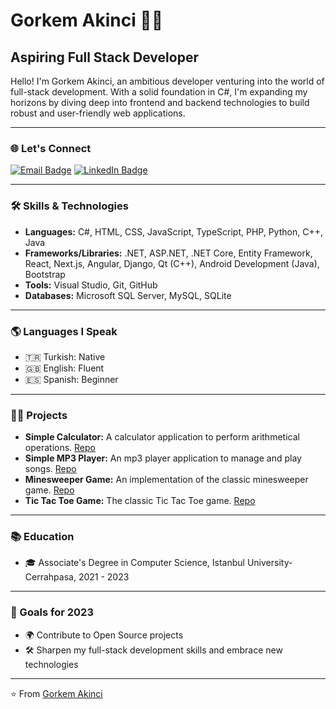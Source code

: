 # Gorkem Akinci 👨‍💻

## Aspiring Full Stack Developer

Hello! I'm Gorkem Akinci, an ambitious developer venturing into the world of full-stack development. With a solid foundation in C#, I'm expanding my horizons by diving deep into frontend and backend technologies to build robust and user-friendly web applications.

---

### 🌐 Let's Connect
[![Email Badge](https://img.shields.io/badge/-Email-1A1B27?style=flat-square&labelColor=1A1B27&logo=protonmail&logoColor=white&link=mailto:g.akinci@protonmail.com)](mailto:g.akinci@protonmail.com)
[![LinkedIn Badge](https://img.shields.io/badge/-LinkedIn-1A1B27?style=flat-square&logo=linkedin&link=https://www.linkedin.com/in/akincigorkem/)](https://www.linkedin.com/in/akincigorkem/)

---

### 🛠 Skills & Technologies
- **Languages:** C#, HTML, CSS, JavaScript, TypeScript, PHP, Python, C++, Java
- **Frameworks/Libraries:** .NET, ASP.NET, .NET Core, Entity Framework, React, Next.js, Angular, Django, Qt (C++), Android Development (Java), Bootstrap
- **Tools:** Visual Studio, Git, GitHub
- **Databases:** Microsoft SQL Server, MySQL, SQLite

---

### 🌎 Languages I Speak
- 🇹🇷 Turkish: Native
- 🇬🇧 English: Fluent
- 🇪🇸 Spanish: Beginner

---

### 👩‍💻 Projects
- **Simple Calculator:** A calculator application to perform arithmetical operations. [Repo](https://github.com/AkinciGorkem/simple-calculator)
- **Simple MP3 Player:** An mp3 player application to manage and play songs. [Repo](https://github.com/AkinciGorkem/simple-mp3-player)
- **Minesweeper Game:** An implementation of the classic minesweeper game. [Repo](https://github.com/AkinciGorkem/Minesweeper)
- **Tic Tac Toe Game:** The classic Tic Tac Toe game. [Repo](https://github.com/AkinciGorkem/TicTacToe)

---

### 📚 Education
- 🎓 Associate's Degree in Computer Science, Istanbul University-Cerrahpasa, 2021 - 2023

---

### 🚀 Goals for 2023
- 🌍 Contribute to Open Source projects
- 🛠 Sharpen my full-stack development skills and embrace new technologies

---

⭐️ From [Gorkem Akinci](https://github.com/AkinciGorkem)
